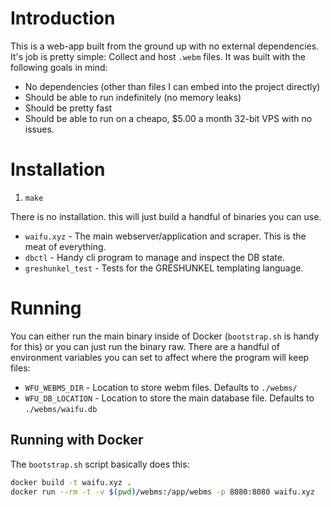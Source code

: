 # Introduction

This is a web-app built from the ground up with no external dependencies. It's
job is pretty simple: Collect and host `.webm` files. It was built with the
following goals in mind:

* No dependencies (other than files I can embed into the project directly)
* Should be able to run indefinitely (no memory leaks)
* Should be pretty fast
* Should be able to run on a cheapo, $5.00 a month 32-bit VPS with no issues.

# Installation

1. `make`

There is no installation. this will just build a handful of binaries you can use.

* `waifu.xyz` - The main webserver/application and scraper. This is the meat of
  everything.
* `dbctl` - Handy cli program to manage and inspect the DB state.
* `greshunkel_test` - Tests for the GRESHUNKEL templating language.

# Running

You can either run the main binary inside of Docker (`bootstrap.sh` is handy for
this) or you can just run the binary raw. There are a handful of environment
variables you can set to affect where the program will keep files:

* `WFU_WEBMS_DIR` - Location to store webm files. Defaults to `./webms/`
* `WFU_DB_LOCATION` - Location to store the main database file. Defaults to
  `./webms/waifu.db`

## Running with Docker

The `bootstrap.sh` script basically does this:

```Bash
docker build -t waifu.xyz .
docker run --rm -t -v $(pwd)/webms:/app/webms -p 8080:8080 waifu.xyz
````
